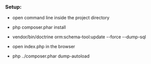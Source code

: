 ### Setup:

- open command line inside the project directory
- php composer.phar install
- vendor/bin/doctrine orm:schema-tool:update --force --dump-sql
- open index.php in the browser


- php ../composer.phar dump-autoload